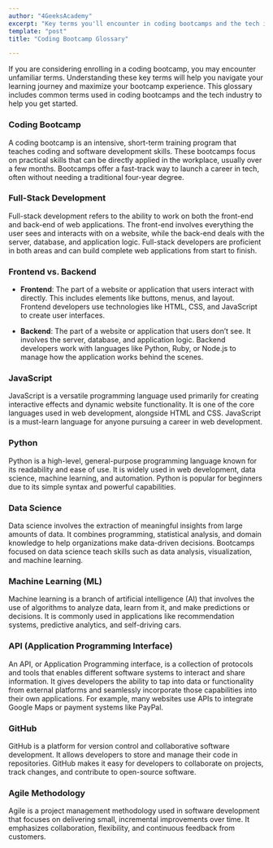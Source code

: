 ```yaml
---
author: "4GeeksAcademy"
excerpt: "Key terms you'll encounter in coding bootcamps and the tech industry. Learn about full-stack development, JavaScript, Python, APIs, and more."
template: "post"
title: "Coding Bootcamp Glossary"

---
```


If you are considering enrolling in a coding bootcamp, you may encounter unfamiliar terms. Understanding these key terms will help you navigate your learning journey and maximize your bootcamp experience. This glossary includes common terms used in coding bootcamps and the tech industry to help you get started.

### Coding Bootcamp

A coding bootcamp is an intensive, short-term training program that teaches coding and software development skills. These bootcamps focus on practical skills that can be directly applied in the workplace, usually over a few months. Bootcamps offer a fast-track way to launch a career in tech, often without needing a traditional four-year degree.

### Full-Stack Development

Full-stack development refers to the ability to work on both the front-end and back-end of web applications. The front-end involves everything the user sees and interacts with on a website, while the back-end deals with the server, database, and application logic. Full-stack developers are proficient in both areas and can build complete web applications from start to finish.

### Frontend vs. Backend

- **Frontend**: The part of a website or application that users interact with directly. This includes elements like buttons, menus, and layout. Frontend developers use technologies like HTML, CSS, and JavaScript to create user interfaces.

- **Backend**: The part of a website or application that users don’t see. It involves the server, database, and application logic. Backend developers work with languages like Python, Ruby, or Node.js to manage how the application works behind the scenes.

### JavaScript

JavaScript is a versatile programming language used primarily for creating interactive effects and dynamic website functionality. It is one of the core languages used in web development, alongside HTML and CSS. JavaScript is a must-learn language for anyone pursuing a career in web development.

### Python

Python is a high-level, general-purpose programming language known for its readability and ease of use. It is widely used in web development, data science, machine learning, and automation. Python is popular for beginners due to its simple syntax and powerful capabilities.

### Data Science

Data science involves the extraction of meaningful insights from large amounts of data. It combines programming, statistical analysis, and domain knowledge to help organizations make data-driven decisions. Bootcamps focused on data science teach skills such as data analysis, visualization, and machine learning.

### Machine Learning (ML)

Machine learning is a branch of artificial intelligence (AI) that involves the use of algorithms to analyze data, learn from it, and make predictions or decisions. It is commonly used in applications like recommendation systems, predictive analytics, and self-driving cars.

### API (Application Programming Interface)

An API, or Application Programming interface, is a collection of protocols and tools that enables different software systems to interact and share information. It gives developers the ability to tap into data or functionality from external platforms and seamlessly incorporate those capabilities into their own applications. For example, many websites use APIs to integrate Google Maps or payment systems like PayPal.

### GitHub

GitHub is a platform for version control and collaborative software development. It allows developers to store and manage their code in repositories. GitHub makes it easy for developers to collaborate on projects, track changes, and contribute to open-source software.

### Agile Methodology

Agile is a project management methodology used in software development that focuses on delivering small, incremental improvements over time. It emphasizes collaboration, flexibility, and continuous feedback from customers.